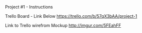 Project #1 - Instructions

Trello Board - Link Below 
	https://trello.com/b/57qX3bAA/project-1

Link to Trello wirefrom Mockup
	http://imgur.com/5FEahFF